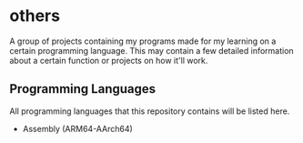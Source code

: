 # others
A group of projects containing my programs made for my learning on a certain programming language. This may contain a few detailed information about a certain function or projects on how it'll work.

## Programming Languages
All programming languages that this repository contains will be listed here.
- Assembly (ARM64-AArch64)